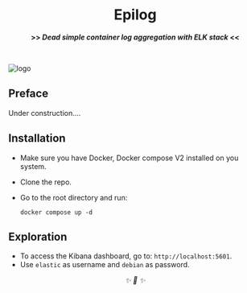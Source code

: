 <div align="center">

<h1>Epilog</h1>
<strong>>> <i>Dead simple container log aggregation with ELK stack</i> <<</strong>

&nbsp;

</div>

![logo](https://user-images.githubusercontent.com/30027932/136864286-6b69a63d-2023-4cde-b769-fb69de6712c8.png)


## Preface

Under construction....


## Installation

* Make sure you have Docker, Docker compose V2 installed on you system.
* Clone the repo.
* Go to the root directory and run:

    ```
    docker compose up -d
    ```
## Exploration

* To access the Kibana dashboard, go to: `http://localhost:5601`.
* Use `elastic` as username and `debian` as password.

<div align="center">
<i> ✨ 🍰 ✨ </i>
</div>
